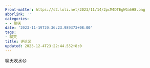```yaml
---
Front-matter: https://s2.loli.net/2023/11/14/2pcM4DTEgWGa6H8.png
abbrlink: ''
categories:
- - 聊天
date: '2023-11-19T20:36:23.989373+08:00'
tags:
- 聊天
title: 评论区
updated: 2023-12-4T23:22:44.552+8:0
---
```

聊天吹水😆
